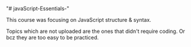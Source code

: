 "# javaScript-Essentials-" 


This course was focusing on JavaScript structure & syntax.

Topics which are not uploaded are the ones that didn't require coding. Or bcz they are too easy to be practiced.
